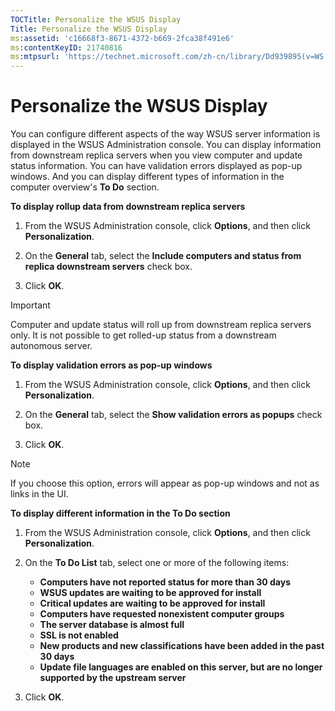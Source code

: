 ```yaml
---
TOCTitle: Personalize the WSUS Display
Title: Personalize the WSUS Display
ms:assetid: 'c16668f3-8671-4372-b669-2fca38f491e6'
ms:contentKeyID: 21740816
ms:mtpsurl: 'https://technet.microsoft.com/zh-cn/library/Dd939895(v=WS.10)'
---
```


Personalize the WSUS Display
============================

You can configure different aspects of the way WSUS server information is displayed in the WSUS Administration console. You can display information from downstream replica servers when you view computer and update status information. You can have validation errors displayed as pop-up windows. And you can display different types of information in the computer overview's **To Do** section.

**To display rollup data from downstream replica servers**
1.  From the WSUS Administration console, click **Options**, and then click **Personalization**.

2.  On the **General** tab, select the **Include computers and status from replica downstream servers** check box.

3.  Click **OK**.

 
> [!IMPORTANT]  
> Computer and update status will roll up from downstream replica servers only. It is not possible to get rolled-up status from a downstream autonomous server.
 

**To display validation errors as pop-up windows**
1.  From the WSUS Administration console, click **Options**, and then click **Personalization**.

2.  On the **General** tab, select the **Show validation errors as popups** check box.

3.  Click **OK**.

 
> [!NOTE]  
> If you choose this option, errors will appear as pop-up windows and not as links in the UI.
 

**To display different information in the To Do section**
1.  From the WSUS Administration console, click **Options**, and then click **Personalization**.

2.  On the **To Do List** tab, select one or more of the following items:

    -   **Computers have not reported status for more than 30 days**
    -   **WSUS updates are waiting to be approved for install**
    -   **Critical updates are waiting to be approved for install**
    -   **Computers have requested nonexistent computer groups**
    -   **The server database is almost full**
    -   **SSL is not enabled**
    -   **New products and new classifications have been added in the past 30 days**
    -   **Update file languages are enabled on this server, but are no longer supported by the upstream server**

3.  Click **OK**.
